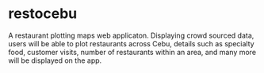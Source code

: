 # restocebu
A restaurant plotting maps web applicaton. Displaying crowd sourced data, users will be able to plot restaurants across Cebu, details such as specialty food, customer visits, number of restaurants within an area, and many more will be displayed on the app.

